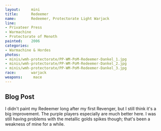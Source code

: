 ```yaml
---
layout:     mini
title:      Redeemer
name:       Redeemer, Protectorate Light Warjack
line:       
- Privateer Press
- Warmachine
- Protectorate of Menoth
painted:    2006
categories:
- Warmachine & Hordes
photos:
- minis/wmh-protectorate/PP-WM-PoM-Redeemer-Dankel_1.jpg
- minis/wmh-protectorate/PP-WM-PoM-Redeemer-Dankel_2.jpg
- minis/wmh-protectorate/PP-WM-PoM-Redeemer-Dankel_3.jpg
race:       warjack
weapons:     mace
---
```


## Blog Post
I didn't paint my Redeemer long after my first Revenger, but I still think it's a big improvement.  The purple players especially are much better here.  I was still having problems with the metallic golds spikes though; that's been a weakness of mine for a while.